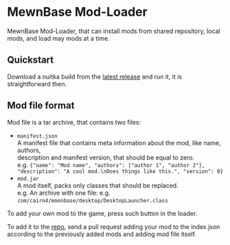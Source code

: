 # MewnBase Mod-Loader
MewnBase Mod-Loader, that can install mods from shared repository, local mods,
and load may mods at a time.

## Quickstart
Download a nuitka build from the [latest release](https://github.com/thisisignitedoreo/mbml/releases/latest)
and run it, it is straightforward then.

## Mod file format
Mod file is a tar archive, that contains two files:
- `manifest.json`<br/>
  A manifest file that contains meta information about the mod, like name, authors,<br/>
  description and manifest version, that should be equal to zero.<br/>
  e.g. `{"name": "Mod name", "authors": ["author 1", "author 2"], "description": "A cool mod.\nDoes things like this.", "version": 0}`
- `mod.jar`<br/>
  A mod itself, packs only classes that should be replaced.<br/>
  e.g. An archive with one file: e.g. `com/cairn4/moonbase/desktop/DesktopLauncher.class`

To add your own mod to the game, press such button in the loader.

To add it to the [repo](https://github.com/thisisignitedoreo/mbml-repo), send a
pull request adding your mod to the index.json according to the previously
added mods and adding mod file itself.
